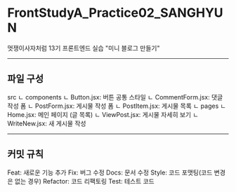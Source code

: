 # FrontStudyA_Practice02_SANGHYUN
멋쟁이사자처럼 13기 프론트엔드 실습 "미니 블로그 만들기"

---

## 파일 구성
src
ㄴ components
  ㄴ Button.jsx: 버튼 공통 스타일
  ㄴ CommentForm.jsx: 댓글 작성 폼
  ㄴ PostForm.jsx: 게시물 작성 폼
  ㄴ PostItem.jsx: 게시물 목록
ㄴ pages
  ㄴ Home.jsx: 메인 페이지 (글 목록)
  ㄴ ViewPost.jsx: 게시물 자세히 보기
  ㄴ WriteNew.jsx: 새 게시물 작성

---

## 커밋 규칙
Feat: 새로운 기능 추가
Fix: 버그 수정
Docs: 문서 수정
Style: 코드 포맷팅(코드 변경은 없는 경우)
Refactor: 코드 리팩토링
Test: 테스트 코드